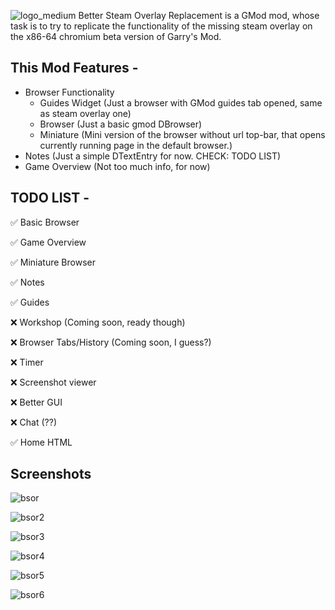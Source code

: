 ![logo_medium](https://github.com/Turelk/Better-Steam-Overlay-Replacement/assets/157890839/43cd3fc7-6ca6-41ab-9e07-5594ff894a17)
Better Steam Overlay Replacement is a GMod mod, whose task is to try to replicate the functionality of the missing steam overlay on the x86-64 chromium beta version of Garry's Mod.

## This Mod Features -
- Browser Functionality
  - Guides Widget (Just a browser with GMod guides tab opened, same as steam overlay one)
  - Browser (Just a basic gmod DBrowser)
  - Miniature (Mini version of the browser without url top-bar, that opens currently running page in the default browser.)
- Notes (Just a simple DTextEntry for now. CHECK: TODO LIST)
- Game Overview (Not too much info, for now)
  
## TODO LIST -
✅ Basic Browser

✅ Game Overview

✅ Miniature Browser

✅ Notes

✅ Guides

❌ Workshop (Coming soon, ready though)

❌ Browser Tabs/History (Coming soon, I guess?)

❌ Timer

❌ Screenshot viewer

❌ Better GUI

❌ Chat (??)

✅ Home HTML

## Screenshots

![bsor](https://github.com/Turelk/Better-Steam-Overlay-Replacement/assets/157890839/b41080bb-a9c7-456d-b7e6-cf8c3ae89526)

![bsor2](https://github.com/Turelk/Better-Steam-Overlay-Replacement/assets/157890839/769eb6e5-742f-4a0d-b005-3afce79072eb)

![bsor3](https://github.com/Turelk/Better-Steam-Overlay-Replacement/assets/157890839/9813302b-85aa-41c6-9611-f898fe22795d)

![bsor4](https://github.com/Turelk/Better-Steam-Overlay-Replacement/assets/157890839/2a2ffaa0-c078-4fb4-ab4f-a4838b4d084b)

![bsor5](https://github.com/Turelk/Better-Steam-Overlay-Replacement/assets/157890839/77a908c1-66b7-4fb1-aa50-79d973806224)

![bsor6](https://github.com/Turelk/Better-Steam-Overlay-Replacement/assets/157890839/833ac9c1-0892-4e20-8349-71803829ff77)
